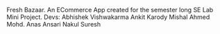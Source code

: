 Fresh Bazaar. An ECommerce App created for the semester long SE Lab Mini Project.
Devs:
  Abhishek Vishwakarma
  Ankit Karody
  Mishal Ahmed
  Mohd. Anas Ansari
  Nakul Suresh
